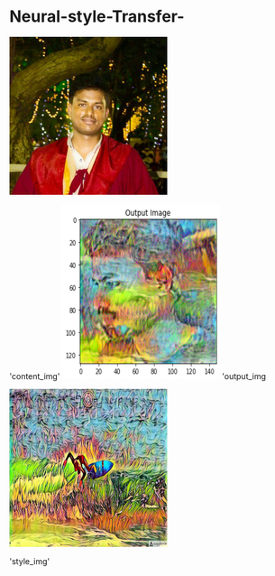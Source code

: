 # Neural-style-Transfer-



<img src="./assets/a.png" width="280" height="280"/> 

'content_img'                                                         <img src="./assets/c.png" width="280" height="310"/>
                                                                                   'output_img

<img src="./assets/b.png" width="280" height="280"/> 

'style_img' 



